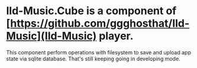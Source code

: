 # Ild-Music.Cube is a component of [https://github.com/ggghosthat/Ild-Music](Ild-Music) player.
This component perform operations with filesystem to save and upload app state via sqlite database.
That's still keeping going in developing mode.

